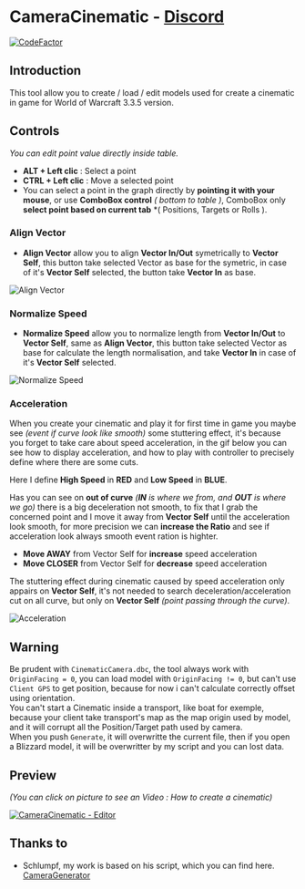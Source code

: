 # CameraCinematic - [Discord](https://discord.gg/76fBj3Rb)
[![CodeFactor](https://www.codefactor.io/repository/github/intemporel/cameracinematic/badge/main)](https://www.codefactor.io/repository/github/intemporel/cameracinematic/overview/main)

## Introduction
This tool allow you to create / load / edit models used for create a cinematic in game for World of Warcraft 3.3.5 version.

## Controls
*You can edit point value directly inside table.*
 - **ALT + Left clic** : Select a point
 - **CTRL + Left clic** : Move a selected point
 - You can select a point in the graph directly by **pointing it with your mouse**, or use **ComboBox control** *( bottom to table )*, ComboBox only **select point based on current tab** *( Positions, Targets or Rolls ).

### Align Vector
 - **Align Vector** allow you to align **Vector In/Out** symetrically to **Vector Self**, this button take selected Vector as base for the symetric, in case of it's **Vector Self** selected, the button take **Vector In** as base.  

![Align Vector](https://i.imgur.com/RJ7eMem.gif)

### Normalize Speed
 - **Normalize Speed** allow you to normalize length from **Vector In/Out** to **Vector Self**, same as **Align Vector**, this button take selected Vector as base for calculate the length normalisation, and take **Vector In** in case of it's **Vector Self** selected. 

![Normalize Speed](https://i.imgur.com/tpxC7bj.gif)

### Acceleration
 When you create your cinematic and play it for first time in game you maybe see *(event if curve look like smooth)* some stuttering effect, it's because you forget to take care about speed acceleration, in the gif below you can see how to display acceleration, and how to play with controller to precisely define where there are some cuts.  
  
Here I define **High Speed** in **RED** and **Low Speed** in **BLUE**.  
  
Has you can see on **out of curve** *(**IN** is where we from, and **OUT** is where we go)* there is a big deceleration not smooth, to fix that I grab the concerned point and I move it away from **Vector Self** until the acceleration look smooth, for more precision we can **increase the Ratio** and see if acceleration look always smooth event ration is highter.  
  
 - **Move AWAY** from Vector Self for **increase** speed acceleration
 - **Move CLOSER** from Vector Self for **decrease** speed acceleration
  
The stuttering effect during cinematic caused by speed acceleration only appairs on **Vector Self**, it's not needed to search deceleration/acceleration cut on all curve, but only on **Vector Self** *(point passing through the curve)*.  

![Acceleration](https://i.imgur.com/6S0niSu.gif)

## Warning
Be prudent with `CinematicCamera.dbc`, the tool always work with `OriginFacing = 0`, you can load model with `OriginFacing != 0`, but can't use `Client GPS` to get position, because for now i can't calculate correctly offset using orientation.  
You can't start a Cinematic inside a transport, like boat for exemple, because your client take transport's map as the map origin used by model, and it will corrupt all the Position/Target path used by camera.  
When you push `Generate`, it will overwritte the current file, then if you open a Blizzard model, it will be overwritter by my script and you can lost data.

## Preview
*(You can click on picture to see an Video : How to create a cinematic)*  

[![CameraCinematic - Editor](https://i.imgur.com/EAJ4Hes.png)](https://youtu.be/9iAwpgmzEXQ)

## Thanks to
 - Schlumpf, my work is based on his script, which you can find here. [CameraGenerator](https://github.com/stoneharry/Misc-WoW-Stuff/blob/master/Camera%20Generator/camera.cpp)
